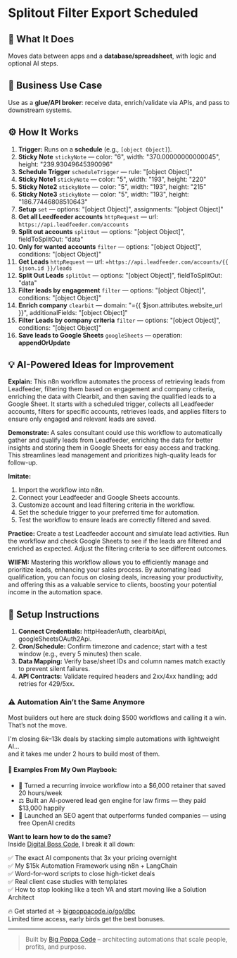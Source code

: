 # Splitout Filter Export Scheduled
## 🚀 What It Does
Moves data between apps and a **database/spreadsheet**, with logic and optional AI steps.

## 💼 Business Use Case
Use as a **glue/API broker**: receive data, enrich/validate via APIs, and pass to downstream systems.

## ⚙️ How It Works
1. **Trigger:** Runs on a **schedule** (e.g., `[object Object]`).
2. **Sticky Note** `stickyNote` — color: "6", width: "370.00000000000045", height: "239.93049645390096"
3. **Schedule Trigger** `scheduleTrigger` — rule: "[object Object]"
4. **Sticky Note1** `stickyNote` — color: "5", width: "193", height: "220"
5. **Sticky Note2** `stickyNote` — color: "5", width: "193", height: "215"
6. **Sticky Note3** `stickyNote` — color: "5", width: "193", height: "186.77446808510643"
7. **Setup** `set` — options: "[object Object]", assignments: "[object Object]"
8. **Get all Leedfeeder accounts** `httpRequest` — url: `https://api.leadfeeder.com/accounts`
9. **Split out accounts** `splitOut` — options: "[object Object]", fieldToSplitOut: "data"
10. **Only for wanted accounts** `filter` — options: "[object Object]", conditions: "[object Object]"
11. **Get Leads** `httpRequest` — url: `=https://api.leadfeeder.com/accounts/{{ $json.id }}/leads`
12. **Split Out Leads** `splitOut` — options: "[object Object]", fieldToSplitOut: "data"
13. **Filter leads by engagement** `filter` — options: "[object Object]", conditions: "[object Object]"
14. **Enrich company** `clearbit` — domain: "={{ $json.attributes.website_url }}", additionalFields: "[object Object]"
15. **Filter Leads by company criteria** `filter` — options: "[object Object]", conditions: "[object Object]"
16. **Save leads to Google Sheets** `googleSheets` — operation: **appendOrUpdate**

## 💡 AI-Powered Ideas for Improvement
**Explain:**
This n8n workflow automates the process of retrieving leads from Leadfeeder, filtering them based on engagement and company criteria, enriching the data with Clearbit, and then saving the qualified leads to a Google Sheet. It starts with a scheduled trigger, collects all Leadfeeder accounts, filters for specific accounts, retrieves leads, and applies filters to ensure only engaged and relevant leads are saved.

**Demonstrate:**
A sales consultant could use this workflow to automatically gather and qualify leads from Leadfeeder, enriching the data for better insights and storing them in Google Sheets for easy access and tracking. This streamlines lead management and prioritizes high-quality leads for follow-up.

**Imitate:**
1. Import the workflow into n8n.
2. Connect your Leadfeeder and Google Sheets accounts.
3. Customize account and lead filtering criteria in the workflow.
4. Set the schedule trigger to your preferred time for automation.
5. Test the workflow to ensure leads are correctly filtered and saved.

**Practice:**
Create a test Leadfeeder account and simulate lead activities. Run the workflow and check Google Sheets to see if the leads are filtered and enriched as expected. Adjust the filtering criteria to see different outcomes.

**WIIFM:**
Mastering this workflow allows you to efficiently manage and prioritize leads, enhancing your sales process. By automating lead qualification, you can focus on closing deals, increasing your productivity, and offering this as a valuable service to clients, boosting your potential income in the automation space.

## 🔧 Setup Instructions
1. **Connect Credentials:** httpHeaderAuth, clearbitApi, googleSheetsOAuth2Api.
2. **Cron/Schedule:** Confirm timezone and cadence; start with a test window (e.g., every 5 minutes) then scale.
3. **Data Mapping:** Verify base/sheet IDs and column names match exactly to prevent silent failures.
4. **API Contracts:** Validate required headers and 2xx/4xx handling; add retries for 429/5xx.

### ⚠️ Automation Ain’t the Same Anymore

Most builders out here are stuck doing $500 workflows and calling it a win.  
That’s not the move.  

I'm closing $6k–$13k deals by stacking simple automations with lightweight AI...  
and it takes me under 2 hours to build most of them.

#### 🧠 Examples From My Own Playbook:
- 🔁 Turned a recurring invoice workflow into a $6,000 retainer that saved 20 hours/week  
- ⚖️ Built an AI-powered lead gen engine for law firms — they paid $13,000 happily  
- 🚀 Launched an SEO agent that outperforms funded companies — using free OpenAI credits  

**Want to learn how to do the same?**  
Inside [Digital Boss Code](https://bigpoppacode.io/go/dbc), I break it all down:

✅ The exact AI components that 3x your pricing overnight  
✅ My $15k Automation Framework using n8n + LangChain  
✅ Word-for-word scripts to close high-ticket deals  
✅ Real client case studies with templates  
✅ How to stop looking like a tech VA and start moving like a Solution Architect  

🔥 Get started at → [bigpoppacode.io/go/dbc](https://bigpoppacode.io/go/dbc)  
Limited time access, early birds get the best bonuses.

---
> Built by [Big Poppa Code](https://bigpoppacode.io) – architecting automations that scale people, profits, and purpose.
